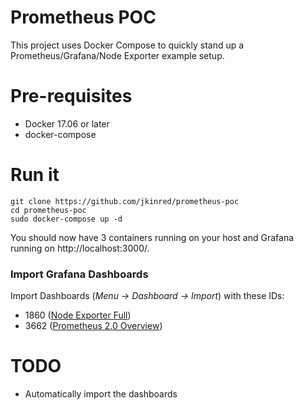 # Prometheus POC

This project uses Docker Compose to quickly stand up a Prometheus/Grafana/Node Exporter example setup.

# Pre-requisites

* Docker 17.06 or later
* docker-compose

# Run it

```
git clone https://github.com/jkinred/prometheus-poc
cd prometheus-poc
sudo docker-compose up -d
```

You should now have 3 containers running on your host and Grafana running on http://localhost:3000/.

### Import Grafana Dashboards

Import Dashboards (*Menu -> Dashboard -> Import*) with these IDs:

* 1860 ([Node Exporter Full](https://grafana.com/dashboards/1860))
* 3662 ([Prometheus 2.0 Overview](https://grafana.com/dashboards/3662))

# TODO

* Automatically import the dashboards
